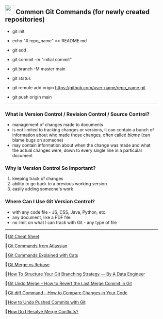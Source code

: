 

## <img src="https://user-images.githubusercontent.com/70295997/204166483-b49b4645-9088-481c-bea2-a8dab2224150.png" width=30> Common Git Commands (for newly created repositories)


 - git init

 - echo "# repo_name" >> README.md

 - git add .

 - git commit -m "initial commit"

 - git branch -M master main

 - git status

 - git remote add origin https://github.com/user-name/repo_name.git

 - git push origin main
----------

### What is Version Control / Revision Control / Source Control?

- management of changes made to documents
- is not limited to tracking changes or versions, it can contain a bunch of information about who made those changes, often called *blame* (can blame bugs on someone)
- may contain information about when the change was made and what the actual changes were, down to every single line in a particular document

### Why is Version Control So Important?

1. keeping track of changes
2. ability to go back to a previous working version
3. easily adding someone's work

### Where Can I Use Git Version Control?

- with any code file - JS, CSS, Java, Python, etc.
- any document, like a PDF file
- no limit on what I can track with Git - any type of file



----------

🔗[Git Cheat Sheet](https://education.github.com/git-cheat-sheet-education.pdf)

🔗[Git Commands from Atlassian](https://confluence.atlassian.com/bitbucketserver/basic-git-commands-776639767.html)

🔗[Git Commands Explained with Cats](https://girliemac.com/blog/2017/12/26/git-purr/)

🔗[Git Merge vs Rebase](https://medium.com/nerd-for-tech/git-merge-vs-rebase)

🔗[How To Structure Your Git Branching Strategy — By A Data Engineer](https://towardsdatascience.com/how-to-structure-your-git-branching-strategy-by-a-data-engineer-45ff96857bb)

🔗[Git Undo Merge – How to Revert the Last Merge Commit in Git](https://www.freecodecamp.org/news/git-undo-merge-how-to-revert-the-last-merge-commit-in-git/)

🔗[Git diff Command – How to Compare Changes in Your Code](https://www.freecodecamp.org/news/git-diff-command/)

🔗[How to Undo Pushed Commits with Git](https://dev.to/github/how-to-undo-pushed-commits-with-git-2pe6)

🔗[How Do I Resolve Merge Conflicts?](https://dev.to/github/how-do-i-resolve-merge-conflicts-5438)
